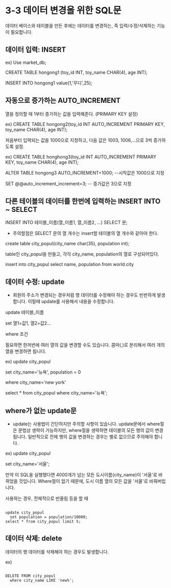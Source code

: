 # 3-3 데이터 변경을 위한 SQL문
데이터 베이스와 테이블을 만든 후에는 데이터를 변경하는, 즉 입력/수정/삭제하는 기능이 필요합니다.

## 데이터 입력: INSERT
ex)
Use market_db;

CREATE TABLE hongong1 (toy_id INT, toy_name CHAR(4), age INT);

INSERT INTO hongong1 value(1,'무디',25);

## 자동으로 증가하는 AUTO_INCREMENT
열을 정의할 때 1부터 증가하는 값을 입력해준다. (PRIMARY KEY 설정)

ex)
CREATE TABLE hongong2(toy_id INT AUTO_INCREMENT PRIMARY KEY, toy_name CHAR(4), age INT);

처음부터 입력되는 값을 1000으로 지정하고, 다음 값은 1003, 1006,...으로 3씩 증가하도록 설정.

ex)
CREATE TABLE honghong3(toy_id INT AUTO_INCREMENT PRIMARY KEY, toy_name CHAR(4), age INT);

ALTER TABLE hongong3 AUTO_INCREMENT=1000; --시작값은 1000으로 지정

SET @@auto_increment_increment=3; -- 증가값은 3으로 지정

## 다른 테이블의 데이터를 한번에 입력하는 INSERT INTO ~ SELECT

INSERT INTO 테이블_이름(열_이름1, 열_이름2, ...) SELECT 문;
- 주의할점은 SELECT 문의 열 개수는 insert할 테이블의 열 개수와 같아야 한다.

create table city_popul(city_name char(35), population int);

table인 city_popul을 만들고, 각각 city_name, population의 열로 구성되어있다.

insert into city_popul select name, population from world.city

## 데이터 수정: update
- 회원의 주소가 변경되는 경우처럼 행 데이터를 수정해야 하는 경우도 빈번하게 발생합니다. 이럴때 update를 사용해서 내용을 수정합니다.

update 테이블_이름

  set 열1=값1, 열2=값2...
  
  where 조건

필요하면 한꺼번에 여러 열의 값을 변경할 수도 있습니다. 콤마(,)로 분리해서 여러 개의 열을 변경하면 됩니다.

ex)
update city_popul

  set city_name='뉴욕', population = 0
  
  where city_name='new york'
  
select * from city_popul where city_name='뉴욕';

## where가 없는 update문
- update는 사용법이 간단하지만 주의할 사항이 있습니다. update문에서 where절은 문법상 생략이 가능하지만, where절을 생략하면 테이블의 모든 행의 값이 변경됩니다. 일반적으로 전체 행의 값을 변경하는 경우는 별로 없으므로 주의해야 합니다.

ex)
update city_popul

  set city_name='서울';

만약 이 SQL을 실행했다면 4000개가 넘는 모든 도시이름(city_name)이 '서울'로 바뀌었을 것입니다.
Where절이 없기 때문에, 도시 이름 열의 모든 값을 '서울'로 바꿔버립니다.

사용하는 경우, 전체적으로 반올림 등을 할 때
<pre><code>
update city_popul
  set population = population/10000;
select * from city_popul limit 5;
</code></pre>

## 데이터 삭제: delete
데이터의 행 데이터를 삭제해야 하는 경우도 발생합니다.

ex)
<pre><code>
DELETE FROM city_popul
  where city_name LIKE 'new%';
</code></pre>
